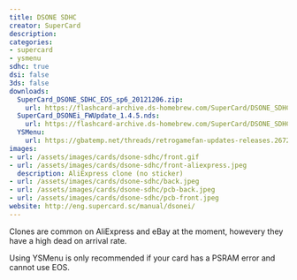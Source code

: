 ```yaml
---
title: DSONE SDHC
creator: SuperCard
description:
categories:
- supercard
- ysmenu
sdhc: true
dsi: false
3ds: false
downloads:
  SuperCard_DSONE_SDHC_EOS_sp6_20121206.zip:
    url: https://flashcard-archive.ds-homebrew.com/SuperCard/DSONE_SDHC_DSONEi/SuperCard_DSONE_SDHC_EOS_sp6_20121206.zip
  SuperCard_DSONEi_FWUpdate_1.4.5.nds:
    url: https://flashcard-archive.ds-homebrew.com/SuperCard/DSONE_SDHC_DSONEi/SuperCard_DSONEi_FWUpdate_1.4.5.nds
  YSMenu:
    url: https://gbatemp.net/threads/retrogamefan-updates-releases.267243/
images:
- url: /assets/images/cards/dsone-sdhc/front.gif
- url: /assets/images/cards/dsone-sdhc/front-aliexpress.jpeg
  description: AliExpress clone (no sticker)
- url: /assets/images/cards/dsone-sdhc/back.jpeg
- url: /assets/images/cards/dsone-sdhc/pcb-back.jpeg
- url: /assets/images/cards/dsone-sdhc/pcb-front.jpeg
website: http://eng.supercard.sc/manual/dsonei/
---
```

Clones are common on AliExpress and eBay at the moment, howevery they have a high dead on arrival rate.

Using YSMenu is only recommended if your card has a PSRAM error and cannot use EOS.